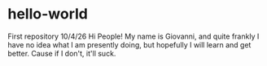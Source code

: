 # hello-world
First repository 10/4/26
Hi People!
My name is Giovanni, and quite frankly I have no idea what I am presently doing, but hopefully I will learn and get better.
Cause if I don't, it'll suck. 
